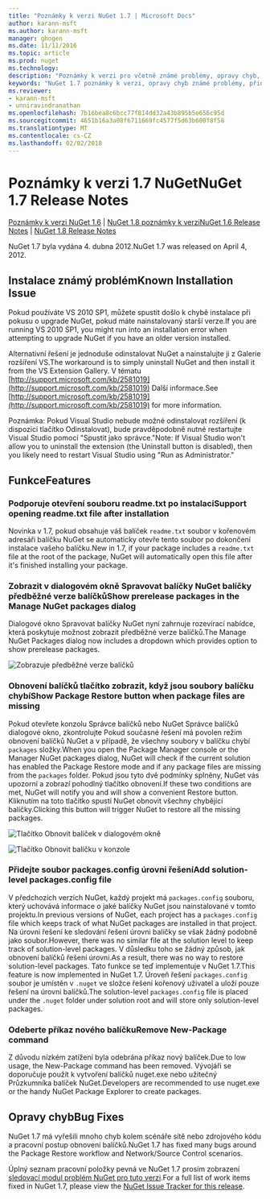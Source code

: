 ```yaml
---
title: "Poznámky k verzi NuGet 1.7 | Microsoft Docs"
author: karann-msft
ms.author: karann-msft
manager: ghogen
ms.date: 11/11/2016
ms.topic: article
ms.prod: nuget
ms.technology: 
description: "Poznámky k verzi pro včetně známé problémy, opravy chyb, přidaných funkcí a chcete 1.7 NuGet."
keywords: "NuGet 1.7 poznámky k verzi, opravy chyb známé problémy, přidat funkce, chcete"
ms.reviewer:
- karann-msft
- unniravindranathan
ms.openlocfilehash: 7b16bea8c6bcc77f814dd32a43b895b5e656c95d
ms.sourcegitcommit: 4651b16a3a08f6711669fc4577f5d63b600f8f58
ms.translationtype: MT
ms.contentlocale: cs-CZ
ms.lasthandoff: 02/02/2018
---
```

# <a name="nuget-17-release-notes"></a><span data-ttu-id="fb5d7-104">Poznámky k verzi 1.7 NuGet</span><span class="sxs-lookup"><span data-stu-id="fb5d7-104">NuGet 1.7 Release Notes</span></span>

<span data-ttu-id="fb5d7-105">[Poznámky k verzi NuGet 1.6](../release-notes/nuget-1.6.md) | [NuGet 1.8 poznámky k verzi](../release-notes/nuget-1.8.md)</span><span class="sxs-lookup"><span data-stu-id="fb5d7-105">[NuGet 1.6 Release Notes](../release-notes/nuget-1.6.md) | [NuGet 1.8 Release Notes](../release-notes/nuget-1.8.md)</span></span>

<span data-ttu-id="fb5d7-106">NuGet 1.7 byla vydána 4. dubna 2012.</span><span class="sxs-lookup"><span data-stu-id="fb5d7-106">NuGet 1.7 was released on April 4, 2012.</span></span>

## <a name="known-installation-issue"></a><span data-ttu-id="fb5d7-107">Instalace známý problém</span><span class="sxs-lookup"><span data-stu-id="fb5d7-107">Known Installation Issue</span></span>
<span data-ttu-id="fb5d7-108">Pokud používáte VS 2010 SP1, můžete spustit došlo k chybě instalace při pokusu o upgrade NuGet, pokud máte nainstalovaný starší verze.</span><span class="sxs-lookup"><span data-stu-id="fb5d7-108">If you are running VS 2010 SP1, you might run into an installation error when attempting to upgrade NuGet if you have an older version installed.</span></span>

<span data-ttu-id="fb5d7-109">Alternativní řešení je jednoduše odinstalovat NuGet a nainstalujte ji z Galerie rozšíření VS.</span><span class="sxs-lookup"><span data-stu-id="fb5d7-109">The workaround is to simply uninstall NuGet and then install it from the VS Extension Gallery.</span></span>  <span data-ttu-id="fb5d7-110">V tématu [http://support.microsoft.com/kb/2581019](http://support.microsoft.com/kb/2581019) Další informace.</span><span class="sxs-lookup"><span data-stu-id="fb5d7-110">See [http://support.microsoft.com/kb/2581019](http://support.microsoft.com/kb/2581019) for more information.</span></span>

<span data-ttu-id="fb5d7-111">Poznámka: Pokud Visual Studio nebude možné odinstalovat rozšíření (k dispozici tlačítko Odinstalovat), bude pravděpodobně nutné restartujte Visual Studio pomocí "Spustit jako správce."</span><span class="sxs-lookup"><span data-stu-id="fb5d7-111">Note: If Visual Studio won't allow you to uninstall the extension (the Uninstall button is disabled), then you likely need to restart Visual Studio using "Run as Administrator."</span></span>

## <a name="features"></a><span data-ttu-id="fb5d7-112">Funkce</span><span class="sxs-lookup"><span data-stu-id="fb5d7-112">Features</span></span>

### <a name="support-opening-readmetxt-file-after-installation"></a><span data-ttu-id="fb5d7-113">Podporuje otevření souboru readme.txt po instalaci</span><span class="sxs-lookup"><span data-stu-id="fb5d7-113">Support opening readme.txt file after installation</span></span>
<span data-ttu-id="fb5d7-114">Novinka v 1.7, pokud obsahuje váš balíček `readme.txt` soubor v kořenovém adresáři balíčku NuGet se automaticky otevře tento soubor po dokončení instalace vašeho balíčku.</span><span class="sxs-lookup"><span data-stu-id="fb5d7-114">New in 1.7, if your package includes a `readme.txt` file at the root of the package, NuGet will automatically open this file after it's finished installing your package.</span></span>

### <a name="show-prerelease-packages-in-the-manage-nuget-packages-dialog"></a><span data-ttu-id="fb5d7-115">Zobrazit v dialogovém okně Spravovat balíčky NuGet balíčky předběžné verze balíčků</span><span class="sxs-lookup"><span data-stu-id="fb5d7-115">Show prerelease packages in the Manage NuGet packages dialog</span></span>
<span data-ttu-id="fb5d7-116">Dialogové okno Spravovat balíčky NuGet nyní zahrnuje rozevírací nabídce, která poskytuje možnost zobrazit předběžné verze balíčků.</span><span class="sxs-lookup"><span data-stu-id="fb5d7-116">The Manage NuGet Packages dialog now includes a dropdown which provides option to show prerelease packages.</span></span>

![Zobrazuje předběžné verze balíčků](./media/prerelease-dropdown.png)

### <a name="show-package-restore-button-when-package-files-are-missing"></a><span data-ttu-id="fb5d7-118">Obnovení balíčků tlačítko zobrazit, když jsou soubory balíčku chybí</span><span class="sxs-lookup"><span data-stu-id="fb5d7-118">Show Package Restore button when package files are missing</span></span>
<span data-ttu-id="fb5d7-119">Pokud otevřete konzolu Správce balíčků nebo NuGet Správce balíčků dialogové okno, zkontrolujte Pokud současné řešení má povolen režim obnovení balíčků NuGet a v případě, že všechny soubory v balíčku chybí `packages` složky.</span><span class="sxs-lookup"><span data-stu-id="fb5d7-119">When you open the Package Manager console or the Manager NuGet packages dialog, NuGet will check if the current solution has enabled the Package Restore mode and if any package files are missing from the `packages` folder.</span></span> <span data-ttu-id="fb5d7-120">Pokud jsou tyto dvě podmínky splněny, NuGet vás upozorní a zobrazí pohodlný tlačítko obnovení.</span><span class="sxs-lookup"><span data-stu-id="fb5d7-120">If these two conditions are met, NuGet will notify you and will show a convenient Restore button.</span></span> <span data-ttu-id="fb5d7-121">Kliknutím na toto tlačítko spustí NuGet obnovit všechny chybějící balíčky.</span><span class="sxs-lookup"><span data-stu-id="fb5d7-121">Clicking this button will trigger NuGet to restore all the missing packages.</span></span>

![Tlačítko Obnovit balíček v dialogovém okně](./media/packagerestore-dialog.png)

![Tlačítko Obnovit balíčku v konzole](./media/packagerestore-console.png)

### <a name="add-solution-level-packagesconfig-file"></a><span data-ttu-id="fb5d7-124">Přidejte soubor packages.config úrovni řešení</span><span class="sxs-lookup"><span data-stu-id="fb5d7-124">Add solution-level packages.config file</span></span>
<span data-ttu-id="fb5d7-125">V předchozích verzích NuGet, každý projekt má `packages.config` souboru, který uchovává informace o jaké balíčky NuGet jsou nainstalované v tomto projektu.</span><span class="sxs-lookup"><span data-stu-id="fb5d7-125">In previous versions of NuGet, each project has a `packages.config` file which keeps track of what NuGet packages are installed in that project.</span></span> <span data-ttu-id="fb5d7-126">Na úrovni řešení ke sledování řešení úrovni balíčky se však žádný podobně jako soubor.</span><span class="sxs-lookup"><span data-stu-id="fb5d7-126">However, there was no similar file at the solution level to keep track of solution-level packages.</span></span> <span data-ttu-id="fb5d7-127">V důsledku toho se žádný způsob, jak obnovení balíčků řešení úrovni.</span><span class="sxs-lookup"><span data-stu-id="fb5d7-127">As a result, there was no way to restore solution-level packages.</span></span>
<span data-ttu-id="fb5d7-128">Tato funkce se teď implementuje v NuGet 1.7.</span><span class="sxs-lookup"><span data-stu-id="fb5d7-128">This feature is now implemented in NuGet 1.7.</span></span> <span data-ttu-id="fb5d7-129">Úroveň řešení `packages.config` soubor je umístěn v `.nuget` ve složce řešení kořenový uživatel a uloží pouze řešení na úrovni balíčků.</span><span class="sxs-lookup"><span data-stu-id="fb5d7-129">The solution-level `packages.config` file is placed under the `.nuget` folder under solution root and will store only solution-level packages.</span></span>

### <a name="remove-new-package-command"></a><span data-ttu-id="fb5d7-130">Odeberte příkaz nového balíčku</span><span class="sxs-lookup"><span data-stu-id="fb5d7-130">Remove New-Package command</span></span>
<span data-ttu-id="fb5d7-131">Z důvodu nízkém zatížení byla odebrána příkaz nový balíček.</span><span class="sxs-lookup"><span data-stu-id="fb5d7-131">Due to low usage, the New-Package command has been removed.</span></span> <span data-ttu-id="fb5d7-132">Vývojáři se doporučuje použít k vytvoření balíčků nuget.exe nebo užitečný Průzkumníka balíček NuGet.</span><span class="sxs-lookup"><span data-stu-id="fb5d7-132">Developers are recommended to use nuget.exe or the handy NuGet Package Explorer to create packages.</span></span>

## <a name="bug-fixes"></a><span data-ttu-id="fb5d7-133">Opravy chyb</span><span class="sxs-lookup"><span data-stu-id="fb5d7-133">Bug Fixes</span></span>
<span data-ttu-id="fb5d7-134">NuGet 1.7 má vyřešili mnoho chyb kolem scénáře sítě nebo zdrojového kódu a pracovní postup obnovení balíčků.</span><span class="sxs-lookup"><span data-stu-id="fb5d7-134">NuGet 1.7 has fixed many bugs around the Package Restore workflow and Network/Source Control scenarios.</span></span>

<span data-ttu-id="fb5d7-135">Úplný seznam pracovní položky pevná ve NuGet 1.7 prosím zobrazení [sledovací modul problém NuGet pro tuto verzi](http://nuget.codeplex.com/workitem/list/advanced?keyword=&status=Closed&type=All&priority=All&release=NuGet%201.7&assignedTo=All&component=All&sortField=Votes&sortDirection=Descending&page=0).</span><span class="sxs-lookup"><span data-stu-id="fb5d7-135">For a full list of work items fixed in NuGet 1.7, please view the [NuGet Issue Tracker for this release](http://nuget.codeplex.com/workitem/list/advanced?keyword=&status=Closed&type=All&priority=All&release=NuGet%201.7&assignedTo=All&component=All&sortField=Votes&sortDirection=Descending&page=0).</span></span>
